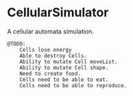 CellularSimulator
====

A cellular automata simulation.

```
@TODO:
    Cells lose energy
    Able to destroy Cells.
    Ability to mutate Cell moveList.
    Ability to mutate Cell shape.
    Need to create food.
    Cells need to be able to eat.
    Cells need to be able to reproduce.
```
